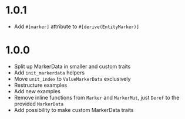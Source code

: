 # 1.0.1

* Add `#[marker]` attribute to `#[derive(EntityMarker)]`

# 1.0.0

* Split up MarkerData in smaller and custom traits
* Add `init_markerdata` helpers
* Move `unit_index` to `ValueMarkerData` exclusively
* Restructure examples
* Add new examples
* Remove inline functions from `Marker` and `MarkerMut`, just `Deref` to the provided `MarkerData`
* Add possibility to make custom MarkerData traits
